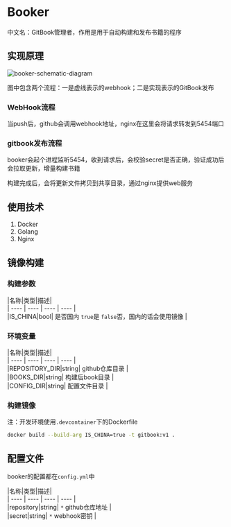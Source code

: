 # Booker

中文名：GitBook管理者，作用是用于自动构建和发布书籍的程序

## 实现原理

![booker-schematic-diagram](https://book-docs.oss-cn-hongkong.aliyuncs.com/20221128/booker-schematic-diagram.png)

图中包含两个流程：一是虚线表示的webhook；二是实现表示的GitBook发布

### WebHook流程

当push后，github会调用webhook地址，nginx在这里会将请求转发到5454端口

### gitbook发布流程

booker会起个进程监听5454，收到请求后，会校验secret是否正确，验证成功后会拉取更新，增量构建书籍

构建完成后，会将更新文件拷贝到共享目录，通过nginx提供web服务

## 使用技术

1. Docker
2. Golang
3. Nginx

## 镜像构建

### 构建参数

|名称|类型|描述|  
| ---- | ---- | ---- | ---- |  
|IS_CHINA|bool| 是否国内 `true`是 `false`否，国内的话会使用镜像 |

### 环境变量

|名称|类型|描述|  
| ---- | ---- | ---- | ---- |  
|REPOSITORY_DIR|string| github仓库目录 |  
|BOOKS_DIR|string| 构建后book目录 |  
|CONFIG_DIR|string| 配置文件目录 |  

### 构建镜像

注：开发环境使用`.devcontainer`下的Dockerfile

```sh
docker build --build-arg IS_CHINA=true -t gitbook:v1 .
```

## 配置文件

booker的配置都在`config.yml`中

|名称|类型|描述|  
| ---- | ---- | ---- | ---- |  
|repository|string| `*` github仓库地址 |  
|secret|string| `*` webhook密钥 |  